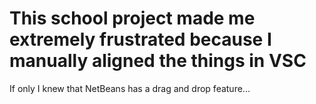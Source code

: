 # This school project made me extremely frustrated because I manually aligned the things in VSC

If only I knew that NetBeans has a drag and drop feature... 
